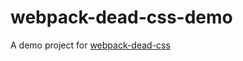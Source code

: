 # webpack-dead-css-demo

A demo project for [webpack-dead-css]

[webpack-dead-css]: https://github.com/simlrh/webpack-dead-css
